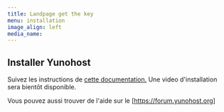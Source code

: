 ```yaml
---
title: Landpage get the key
menu: installation
image_align: left
media_name:
---
```


## Installer Yunohost

Suivez les instructions de [cette documentation.](https://yunohost.org/#/install_fr)
Une video d'installation sera bientôt disponible.

Vous pouvez aussi trouver de l'aide sur le [https://forum.yunohost.org]

